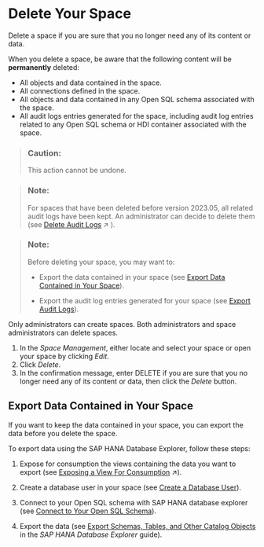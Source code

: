 <!-- loio3eb19b96e6ba41dfbffd759c5c8370bb -->

# Delete Your Space

Delete a space if you are sure that you no longer need any of its content or data.

When you delete a space, be aware that the following content will be **permanently** deleted:

-   All objects and data contained in the space.
-   All connections defined in the space.
-   All objects and data contained in any Open SQL schema associated with the space.
-   All audit logs entries generated for the space, including audit log entries related to any Open SQL schema or HDI container associated with the space.

> ### Caution:  
> This action cannot be undone.

> ### Note:  
> For spaces that have been deleted before version 2023.05, all related audit logs have been kept. An administrator can decide to delete them \(see [Delete Audit Logs](https://help.sap.com/viewer/935116dd7c324355803d4b85809cec97/DEV_CURRENT/en-US/589fa4251db74fb7955eeee5d86fc25c.html "Delete audit logs and free up disk space.") :arrow_upper_right: \).

> ### Note:  
> Before deleting your space, you may want to:
> 
> -   Export the data contained in your space \(see [Export Data Contained in Your Space](delete-your-space-3eb19b9.md#loio3eb19b96e6ba41dfbffd759c5c8370bb__section_y3p_3dv_kwb)\).
> 
> -   Export the audit log entries generated for your space \(see [Export Audit Logs](export-audit-logs-0c5dc64.md)\).

Only administrators can create spaces. Both administrators and space administrators can delete spaces.

1.  In the *Space Management*, either locate and select your space or open your space by clicking *Edit*.
2.  Click *Delete*.
3.  In the confirmation message, enter DELETE if you are sure that you no longer need any of its content or data, then click the *Delete* button.



<a name="loio3eb19b96e6ba41dfbffd759c5c8370bb__section_y3p_3dv_kwb"/>

## Export Data Contained in Your Space

If you want to keep the data contained in your space, you can export the data before you delete the space.



To export data using the SAP HANA Database Explorer, follow these steps:

1.  Expose for consumption the views containing the data you want to export \(see [Exposing a View For Consumption](https://help.sap.com/viewer/24f836070a704022a40c15442163e5cf/DEV_CURRENT/en-US/40ec77ec24f244279a81448969a7e769.html "When your view is ready, you can make its data available for consumption in SAP Analytics Cloud and other clients, tools, and apps.") :arrow_upper_right:\).
2.  Create a database user in your space \(see [Create a Database User](Integrating-Data-Via-Database-Users/Open-SQL-Schema/create-a-database-user-798e3fd.md)\).

3.  Connect to your Open SQL schema with SAP HANA database explorer \(see [Connect to Your Open SQL Schema](Integrating-Data-Via-Database-Users/Open-SQL-Schema/connect-to-your-open-sql-schema-b78ad20.md)\).

4.  Export the data \(see [Export Schemas, Tables, and Other Catalog Objects](https://help.sap.com/docs/SAP_HANA_COCKPIT/e8d0ddfb84094942a9f90288cd6c05d3/1f20a6c4364c4b0680596e74e4ba281d.html) in the *SAP HANA Database Explorer* guide\).


